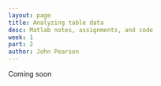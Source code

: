 ```yaml
---
layout: page
title: Analyzing table data
desc: Matlab notes, assignments, and code
week: 1
part: 2
author: John Pearson
---
```

Coming soon
